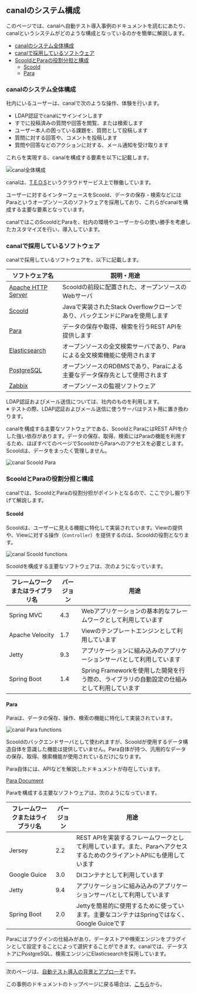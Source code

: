 ## canalのシステム構成

このページでは、canalへ自動テスト導入事例のドキュメントを読むにあたり、canalというシステムがどのような構成となっているのかを簡単に解説します。

* [canalのシステム全体構成](#canalのシステム全体構成)
* [canalで採用しているソフトウェア](#canalで採用しているソフトウェア)
* [ScooldとParaの役割分担と構成](#ScooldとParaの役割分担と構成)
  * [Scoold](#Scoold)
  * [Para](#Para)

### canalのシステム全体構成

社内にいるユーザーは、canalで次のような操作、体験を行います。

* LDAP認証でcanalにサインインします
* すでに投稿済みの質問や回答を閲覧、または検索します
* ユーザー本人の困っている課題を、質問として投稿します
* 質問に対する回答や、コメントを投稿します
* 質問や回答などのアクションに対する、メール通知を受け取ります

これらを実現する、canalを構成する要素を以下に記載します。

![canal全体構成](img/canal-overview.png)

canalは、[T.E.O.S](https://www.einswave.jp/service/cloud/)というクラウドサービス上で稼働しています。

ユーザーに対するインターフェースをScoold、データの保存・検索などにはParaというオープンソースのソフトウェアを採用しており、これらがcanalを構成する主要な要素となっています。

canalではこのScooldとParaを、社内の環境やユーザーからの使い勝手を考慮したカスタマイズを行い、導入しています。

### canalで採用しているソフトウェア

canalで採用しているソフトウェアを、以下に記載します。

|ソフトウェア名|説明・用途|
|-|-|
|[Apache HTTP Server](https://httpd.apache.org/)|Scooldの前段に配置された、オープンソースのWebサーバ|
|[Scoold](https://github.com/Erudika/scoold/)|Javaで実装されたStack Overflowクローンであり、バックエンドにParaを使用します|
|[Para](https://github.com/Erudika/para)|データの保存や取得、検索を行うREST APIを提供します|
|[Elasticsearch](https://www.elastic.co/products/elasticsearch)|オープンソースの全文検索サーバであり、Paraによる全文検索機能に使用されます|
|[PostgreSQL](https://www.postgresql.org/)|オープンソースのRDBMSであり、Paraによる主要なデータ保存先として使用されます|
|[Zabbix](https://www.zabbix.com/)|オープンソースの監視ソフトウェア|

LDAP認証およびメール送信については、社内のものを利用します。  
※ テストの際、LDAP認証およびメール送信に使うサーバはテスト用に置き換わります。

canalを構成する主要なソフトウェアである、ScooldとParaにはREST APIを介した強い依存があります。データの保存、取得、検索にはParaの機能を利用するため、ほぼすべてのページでScooldからParaへのアクセスを必要とします。Scooldは、データをまったく管理しません。

![canal Scoold Para](img/canal-scoold-para.png)

### ScooldとParaの役割分担と構成

canalでは、ScooldとParaの役割分担がポイントとなるので、ここで少し掘り下げて解説します。

#### Scoold

Scooldは、ユーザーに見える機能に特化して実装されています。Viewの提供や、Viewに対する操作（`Controller`）を提供するのは、Scooldの役割となります。

![canal Scoold functions](img/canal-scoold-functions.png)

Scooldを構成する主要なソフトウェアは、次のようになっています。

|フレームワークまたはライブラリ名|バージョン|用途|
|-|-|-|
|Spring MVC|4.3|Webアプリケーションの基本的なフレームワークとして利用しています|
|Apache Velocity|1.7|Viewのテンプレートエンジンとして利用しています|
|Jetty|9.3|アプリケーションに組み込みのアプリケーションサーバとして利用しています|
|Spring Boot|1.4|Spring Frameworkを使用した開発を行う際の、ライブラリの自動設定の仕組みとして利用しています|

#### Para

Paraは、データの保存、操作、検索の機能に特化して実装されています。

![canal Para functions](img/canal-para-functions.png)

Scooldのバックエンドサーバとして使われますが、Scooldが使用するデータ構造自体を意識した機能は提供していません。Para自体が持つ、汎用的なデータの保存、取得、検索機能が使用されているだけになります。

Para自体には、APIなどを解説したドキュメントが存在しています。

[Para Document](https://paraio.org/)

Paraを構成する主要なソフトウェアは、次のようになっています。

|フレームワークまたはライブラリ名|バージョン|用途|
|-|-|-|
|Jersey|2.2|REST APIを実装するフレームワークとして利用しています。また、ParaへアクセスするためのクライアントAPIにも使用しています|
|Google Guice|3.0|DIコンテナとして利用しています|
|Jetty|9.4|アプリケーションに組み込みのアプリケーションサーバとして利用しています|
|Spring Boot|2.0|Jettyを簡易的に使用するために使っています。主要なコンテナはSpringではなく、Google Guiceです|

Paraにはプラグインの仕組みがあり、データストアや検索エンジンをプラグインとして設定することによって選択することができます。canalでは、データストアにPostgreSQL、検索エンジンにElasticsearchを採用しています。

---

次のページは、[自動テスト導入の背景とアプローチ](testing-background-approach.md)です。

この事例のドキュメントのトップページに戻る場合は、[こちら](README.md)から。
